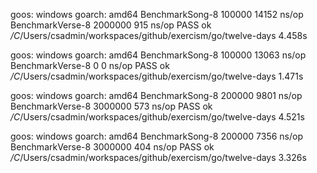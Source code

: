 goos: windows
goarch: amd64
BenchmarkSong-8    	  100000	     14152 ns/op
BenchmarkVerse-8   	 2000000	       915 ns/op
PASS
ok  	_/C_/Users/csadmin/workspaces/github/exercism/go/twelve-days	4.458s

goos: windows
goarch: amd64
BenchmarkSong-8    	  100000	     13063 ns/op
BenchmarkVerse-8   	       0	         0 ns/op
PASS
ok  	_/C_/Users/csadmin/workspaces/github/exercism/go/twelve-days	1.471s

goos: windows
goarch: amd64
BenchmarkSong-8    	  200000	      9801 ns/op
BenchmarkVerse-8   	 3000000	       573 ns/op
PASS
ok  	_/C_/Users/csadmin/workspaces/github/exercism/go/twelve-days	4.521s

goos: windows
goarch: amd64
BenchmarkSong-8    	  200000	      7356 ns/op
BenchmarkVerse-8   	 3000000	       404 ns/op
PASS
ok  	_/C_/Users/csadmin/workspaces/github/exercism/go/twelve-days	3.326s


